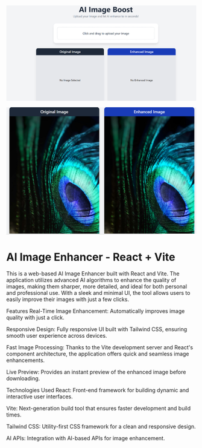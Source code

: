 

![image alt](https://github.com/AanchalVerma2001/ai-img-boost/blob/062635c4c824543a0e9fc03a61e6656e4a42719a/Ai%20image%20boost1.png)

![image alt](https://github.com/AanchalVerma2001/ai-img-boost/blob/34d75f00b8462f8edf2787e0d28a0d7d196a0b64/Ai%20image%20boost2.png)

# AI Image Enhancer - React + Vite
This is a web-based AI Image Enhancer built with React and Vite. The application utilizes advanced AI algorithms to enhance the quality of images, making them sharper, more detailed, and ideal for both personal and professional use. With a sleek and minimal UI, the tool allows users to easily improve their images with just a few clicks.

Features
Real-Time Image Enhancement: Automatically improves image quality with just a click.

Responsive Design: Fully responsive UI built with Tailwind CSS, ensuring smooth user experience across devices.

Fast Image Processing: Thanks to the Vite development server and React's component architecture, the application offers quick and seamless image enhancements.

Live Preview: Provides an instant preview of the enhanced image before downloading.

Technologies Used
React: Front-end framework for building dynamic and interactive user interfaces.

Vite: Next-generation build tool that ensures faster development and build times.

Tailwind CSS: Utility-first CSS framework for a clean and responsive design.

AI APIs: Integration with AI-based APIs for image enhancement.

